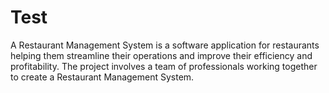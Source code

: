 # Test
A Restaurant Management System is a software application for restaurants helping them streamline their operations and improve their efficiency and profitability. The project involves a team of professionals working together to create a Restaurant Management System.
